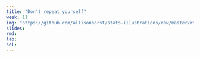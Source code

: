 ```yaml
---
title: "Don't repeat yourself"
week: 11
img: "https://github.com/allisonhorst/stats-illustrations/raw/master/rstats-artwork/purrr_cat.png"
slides:
rmd:
lab:
sol:
---
```


